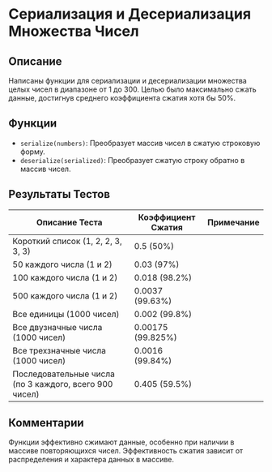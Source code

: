 # Сериализация и Десериализация Множества Чисел

## Описание
Написаны функции для сериализации и десериализации множества целых чисел в диапазоне от 1 до 300. Целью было максимально сжать данные, достигнув среднего коэффициента сжатия хотя бы 50%.

## Функции
- `serialize(numbers)`: Преобразует массив чисел в сжатую строковую форму.
- `deserialize(serialized)`: Преобразует сжатую строку обратно в массив чисел.

## Результаты Тестов
| Описание Теста              | Коэффициент Сжатия | Примечание                           |
| --------------------------- | ------------------ | ------------------------------------ |
| Короткий список (1, 2, 2, 3, 3, 3) | 0.5 (50%)         |                                      |
| 50 каждого числа (1 и 2)    | 0.03 (97%)         |                                      |
| 100 каждого числа (1 и 2)   | 0.018 (98.2%)      |                                      |
| 500 каждого числа (1 и 2)   | 0.0037 (99.63%)    |                                      |
| Все единицы (1000 чисел)    | 0.002 (99.8%)      |                                      |
| Все двузначные числа (1000 чисел) | 0.00175 (99.825%) |                                      |
| Все трехзначные числа (1000 чисел) | 0.0016 (99.84%)  |                                      |
| Последовательные числа (по 3 каждого, всего 900 чисел) | 0.405 (59.5%)   |                                      |

## Комментарии
Функции эффективно сжимают данные, особенно при наличии в массиве повторяющихся чисел. Эффективность сжатия зависит от распределения и характера данных в массиве.
